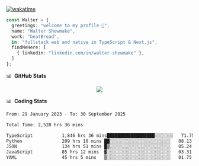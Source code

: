 [![wakatime](https://wakatime.com/badge/user/633611a5-2410-4a66-96ad-ce6a6df384d0.svg)](https://wakatime.com/@633611a5-2410-4a66-96ad-ce6a6df384d0)

```ts
const Walter = {
  greetings: "welcome to my profile 👋",
  name: "Walter Shewmake",
  work: "beatBread",
  in: "fullstack web and native in TypeScript & Next.js",
  findMeHere: [
    { linkedin: "linkedin.com/in/walter-shewmake" },
  ]
};
```

📊 &nbsp;**GitHub Stats**

<p align="center">
<img src="https://streak-stats.demolab.com?user=waltershewmake&theme=monokai&short_numbers=true)](https://git.io/streak-stats" />
</p>

📊 &nbsp;**Coding Stats**

<!--![Wwakatime stats](https://github-readme-stats.vercel.app/api/wakatime?username=waltershewmake&hide_title=true&hide_border=true&langs_count=5&bg_color=00000000&text_color=777)-->


<!--START_SECTION:waka-->

```txt
From: 29 January 2023 - To: 30 September 2025

Total Time: 2,528 hrs 36 mins

TypeScript           1,846 hrs 36 mins██████████████████░░░░░░░   71.75 %
Python               209 hrs 10 mins ██░░░░░░░░░░░░░░░░░░░░░░░   08.13 %
JSON                 134 hrs 51 mins █▒░░░░░░░░░░░░░░░░░░░░░░░   05.24 %
JavaScript           85 hrs 12 mins  ▓░░░░░░░░░░░░░░░░░░░░░░░░   03.31 %
YAML                 45 hrs 5 mins   ▒░░░░░░░░░░░░░░░░░░░░░░░░   01.75 %
```

<!--END_SECTION:waka-->
